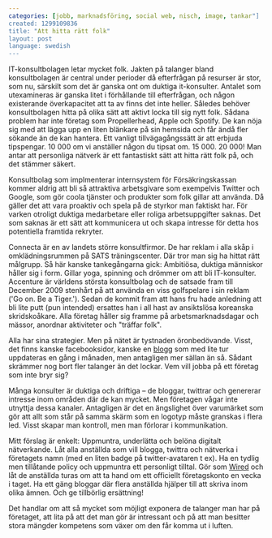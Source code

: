 ```yaml
---
categories: [jobb, marknadsföring, social web, nisch, image, tankar"]
created: 1299109836
title: "Att hitta rätt folk"
layout: post
language: swedish
---
```

IT-konsultbolagen letar mycket folk. Jakten på talanger bland konsultbolagen är central under perioder då efterfrågan på resurser är stor, som nu, särskilt som det är ganska ont om duktiga it-konsulter. Antalet som utexamineras är ganska litet i förhållande till efterfrågan, och någon existerande överkapacitet att ta av finns det inte heller. Således behöver konsultbolagen hitta på olika sätt att aktivt locka till sig nytt folk. Sådana problem har inte företag som Propellerhead,  Apple och Spotify. De kan nöja sig med att lägga upp en liten blänkare på sin hemsida och får ändå fler sökande än de kan hantera. Ett vanligt tillvägagångssätt är att erbjuda tipspengar. 10 000 om vi anställer någon du tipsat om. 15 000. 20 000! Man antar att personliga nätverk är ett fantastiskt sätt att hitta rätt folk på, och det stämmer säkert.

Konsultbolag som implmenterar internsystem för Försäkringskassan kommer aldrig att bli så attraktiva arbetsgivare som exempelvis Twitter och Google, som gör coola tjänster och produkter som folk gillar att använda. Då gäller det att vara proaktiv och spela på de styrkor man faktiskt har. För varken otroligt duktiga medarbetare eller roliga arbetsuppgifter saknas. Det som saknas är ett sätt att kommunicera ut och skapa intresse för detta hos potentiella framtida rekryter.

Connecta är en av landets större konsultfirmor. De har reklam i alla skåp i omklädningsrummen på SATS träningscenter. Där tror man sig ha hittat rätt målgrupp. Så här kanske tankegångarna gick: Ambitiösa, duktiga människor håller sig i form. Gillar yoga, spinning och drömmer om att bli IT-konsulter. Accenture är världens största konsultbolag och de satsade fram till December 2009 stenhårt på att använda en viss golfspelare i sin reklam ('Go on. Be a Tiger.'). Sedan de kommit fram att hans fru hade anledning att bli lite putt (pun intended) ersattes han i all hast av ansiktslösa koreanska skridskoåkare. Alla företag håller sig framme på arbetsmarknadsdagar och mässor, anordnar aktiviteter och "träffar folk".

Alla har sina strategier. Men på nätet är tystnaden öronbedövande. Visst, det finns kanske facebooksidor, kanske en <a href="http://www.se.capgemini.com/karriarbloggen/">blogg</a> som med lite tur uppdateras en gång i månaden, men antagligen mer sällan än så. Sådant skrämmer nog bort fler talanger än det lockar. Vem vill jobba på ett företag som inte bryr sig?

Många konsulter är duktiga och driftiga – de bloggar, twittrar och genererar intresse inom områden där de kan mycket. Men företagen vågar inte utnyttja dessa kanaler. Antagligen är det en ängslighet över varumärket som gör att allt som står på samma skärm som en logotyp måste granskas i flera led. Visst skapar man kontroll, men man förlorar i kommunikation.

Mitt förslag är enkelt: Uppmuntra, underlätta och belöna digitalt nätverkande. Låt alla anställda som vill blogga, twittra och nätverka i företagets namn (med en liten badge på twitter-avataren t ex). Ha en tydlig men tillåtande policy och uppmuntra ett personligt tilltal. Gör som <a href="http://twitter.com/wired">Wired</a> och låt de anställda turas om att ta hand om ett officiellt företagskonto en vecka i taget. Ha ett gäng bloggar där flera anställda hjälper till att skriva inom olika ämnen. Och ge tillbörlig ersättning!

Det handlar om att så mycket som möjligt exponera de talanger man har på företaget, att lita på att det man gör är intressant och på att man besitter stora mängder kompetens som växer om den får komma ut i luften.
